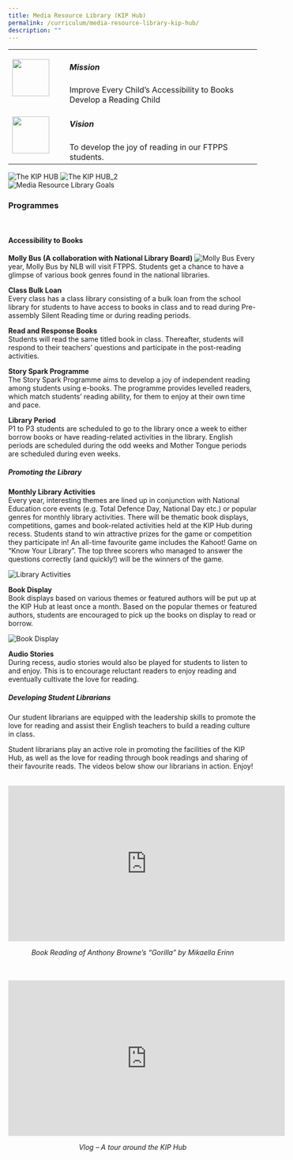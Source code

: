 ```yaml
---
title: Media Resource Library (KIP Hub)
permalink: /curriculum/media-resource-library-kip-hub/
description: ""
---
```

<table>
	<tbody><tr>
		<td width="100px">
			<img src="/images/mission.jpg" style="height:75px; width:75px">
		</td>
		<td> 
			<h5><b>Mission</b></h5>
			Improve Every Child’s Accessibility to Books
			<br>
			Develop a Reading Child
		</td>
	</tr>
	<tr>
		<td>
			<img src="/images/vision.png" style="height:75px; width:75px">
		</td>
		<td> 
			<h5><b>Vision</b></h5>
			To develop the joy of reading in our FTPPS students.
		</td>
	</tr>
</tbody></table>


![The KIP HUB](/images/Curriculum/Media%20Resource%20Library/1%20intro.jpg)
![The KIP HUB_2](/images/Curriculum/Media%20Resource%20Library/2%20intro.jpg)
<br>
![Media Resource Library Goals](/images/Curriculum/Media%20Resource%20Library/mrl%20goals.jpg)

<h3><b> Programmes</b></h3><br>
<h4><b>Accessibility to Books</b></h4>

<b>Molly Bus (A collaboration with National Library Board)</b>
![Molly Bus](/images/Curriculum/Media%20Resource%20Library/molly%20bus%20logo.png)
Every year, Molly Bus by NLB will visit FTPPS. Students get a chance to have a glimpse of various book genres found in the national libraries. 

<b>Class Bulk Loan</b>
<br>
Every class has a class library consisting of a bulk loan from the school library for students to have access to books in class and to read during Pre-assembly Silent Reading time or during reading periods.

<b>Read and Response Books</b>
<br>
Students will read the same titled book in class. Thereafter, students will respond to their teachers’ questions and participate in the post-reading activities.

<b>Story Spark Programme</b>
<br>
The Story Spark Programme aims to develop a joy of independent reading among students using e-books. The programme provides levelled readers, which match students’ reading ability, for them to enjoy at their own time and pace. 

<b>Library Period</b>
<br>
P1 to P3 students are scheduled to go to the library once a week to either borrow books or have reading-related activities in the library. English periods are scheduled during the odd weeks and Mother Tongue periods are scheduled during even weeks.

<h5><b>Promoting the Library</b></h5>

<b>Monthly Library Activities</b>
<br>
Every year, interesting themes are lined up in conjunction with National Education core events (e.g. Total Defence Day, National Day etc.) or popular genres for monthly library activities. There will be thematic book displays, competitions, games and book-related activities held at the KIP Hub during recess. Students stand to win attractive prizes for the game or competition they participate in! An all-time favourite game includes the Kahoot! Game on “Know Your Library”. The top three scorers who managed to answer the questions correctly (and quickly!) will be the winners of the game.

![Library Activities](/images/Curriculum/Media%20Resource%20Library/monthly%20library%20activities.jpg)

<b>Book Display</b>
<br>
Book displays based on various themes or featured authors will be put up at the KIP Hub at least once a month. Based on the popular themes or featured authors, students are encouraged to pick up the books on display to read or borrow. 

![Book Display](/images/Curriculum/Media%20Resource%20Library/book%20display.jpg)

<b>Audio Stories</b>
<br>
During recess, audio stories would also be played for students to listen to and enjoy. This is to encourage reluctant readers to enjoy reading and eventually cultivate the love for reading.

<h5><b>Developing Student Librarians</b></h5>

Our student librarians are equipped with the leadership skills to promote the love for reading and assist their English teachers to build a reading culture in class. 

Student librarians play an active role in promoting the facilities of the KIP Hub, as well as the love for reading through book readings and sharing of their favourite reads. The videos below show our librarians in action. Enjoy!
<br><br>
<iframe allowfullscreen="" allow="accelerometer; autoplay; clipboard-write; encrypted-media; gyroscope; picture-in-picture; web-share" frameborder="0" title="YouTube video player" src="https://www.youtube.com/embed/JxqXwQX7JO0" height="315" width="560"></iframe>
<p align="center"><i>Book Reading of Anthony Browne’s “Gorilla” by Mikaella Erinn</i></p>
<br><br>
<iframe allowfullscreen="" allow="accelerometer; autoplay; clipboard-write; encrypted-media; gyroscope; picture-in-picture; web-share" frameborder="0" title="YouTube video player" src="https://www.youtube.com/embed/TJsQtNtXqJ8" height="315" width="560"></iframe>
<p align="center"><i>Vlog – A tour around the KIP Hub</i></p>
